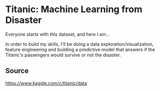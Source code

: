 # Titanic: Machine Learning from Disaster
Everyone starts with this dataset, and here I am...

In order to build my skills, I'll be doing a data exploration/visualization, feature engineering and building a predictive model that answers if the Titanic's passengers would survive or not the disaster.

## Source
https://www.kaggle.com/c/titanic/data
